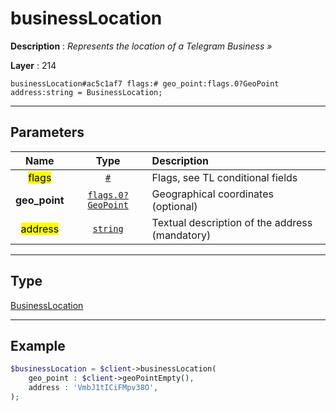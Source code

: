 # businessLocation

**Description** : *Represents the location of a Telegram Business &raquo;*

**Layer** : 214

```tl
businessLocation#ac5c1af7 flags:# geo_point:flags.0?GeoPoint address:string = BusinessLocation;
```

---

## Parameters

| Name | Type | Description |
| :---: | :---: | :--- |
| <mark>flags</mark> | [`#`](type/#) | Flags, see TL conditional fields |
| **geo_point** | [`flags.0?GeoPoint`](type/GeoPoint) | Geographical coordinates (optional) |
| <mark>address</mark> | [`string`](type/string) | Textual description of the address (mandatory) |

---

## Type

[BusinessLocation](type/BusinessLocation)

---

## Example

```php
$businessLocation = $client->businessLocation(
	geo_point : $client->geoPointEmpty(),
	address : 'VmbJ1tICiFMpv38O',
);
```